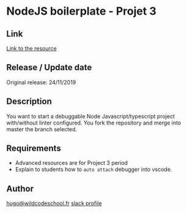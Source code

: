 # NodeJS boilerplate - Projet 3

## Link
[Link to the resource](https://github.com/hugoblanc/node-template)

## Release / Update date

Original release: 24/11/2019

## Description
You want to start a debuggable Node Javascript/typescript project with/without linter configured.
You fork the repository and merge into master the branch selected. 

## Requirements
- Advanced resources are for Project 3 period
- Explain to students how to `auto attach` debugger into vscode.

## Author
hugo@wildcodeschool.fr
[slack profile](https://app.slack.com/client/T6SG2QGG2/C6SG2QKCJ/user_profile/UN1RPUXK2)
